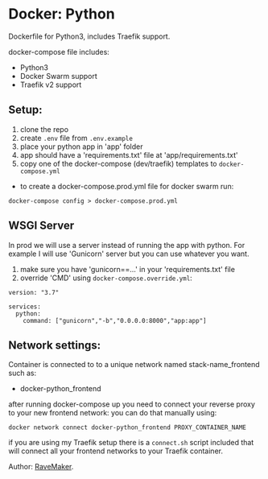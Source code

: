 # Docker: Python
Dockerfile for Python3, includes Traefik support.

docker-compose file includes:
 - Python3
 - Docker Swarm support
 - Traefik v2 support

## Setup:
1. clone the repo
2. create `.env` file from `.env.example`
3. place your python app in 'app' folder
4. app should have a 'requirements.txt' file at 'app/requirements.txt'
5. copy one of the docker-compose (dev/traefik) templates to `docker-compose.yml`

- to create a docker-compose.prod.yml file for docker swarm run:

```
docker-compose config > docker-compose.prod.yml
``` 

## WSGI Server
In prod we will use a server instead of running the app with python. 
For example I will use 'Gunicorn' server but you can use whatever you want.

1. make sure you have 'gunicorn==...' in your 'requirements.txt' file
2. override 'CMD' using `docker-compose.override.yml`:

```
version: "3.7"

services:
  python:
    command: ["gunicorn","-b","0.0.0.0:8000","app:app"]
```

## Network settings:
Container is connected to to a unique network named stack-name_frontend such as:

- docker-python_frontend

after running docker-compose up you need to connect your reverse proxy to your new frontend network:
 you can do that manually using:

 ```
 docker network connect docker-python_frontend PROXY_CONTAINER_NAME
 ```

if you are using my Traefik setup there is a `connect.sh` script included that will connect all your frontend networks to your Traefik container.

Author: [RaveMaker][RaveMaker].

[RaveMaker]: http://ravemaker.net

